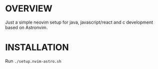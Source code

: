 # OVERVIEW

Just a simple neovim setup for java, javascript/react and c development based on Astronvim.

# INSTALLATION

Run `./setup.nvim-astro.sh`
